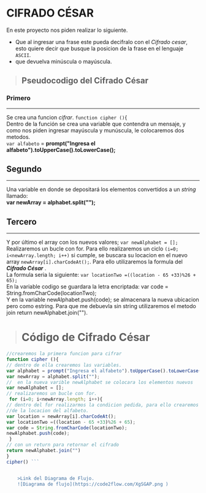 # **CIFRADO CÉSAR**
En este proyecto nos piden realizar lo siguiente.

+ Que al ingresar una frase este pueda decifralo con el _Cifrado cesar_, esto quiere decir que busque la posicion de la frase en el lenguaje `ASCII`.
+ que devuelva minúscula o mayúscula.

> ## Pseudocodigo del Cifrado César

### Primero
------
Se crea una funcion _cifrar_.
`function cipher ()`{  
 Dentro de la función se crea una variable  que contendra un mensaje, y como nos piden ingresar mayúscula y munúscula, le colocaremos dos metodos.                
 `var alfabeto` = **prompt("Ingresa el alfabeto").toUpperCase().toLowerCase();**
## Segundo
----
  Una variable en donde se depositará los elementos convertidos a un _string_ llamado:  
 **var newArray = alphabet.split("");**   
## Tercero
----
 Y por último el array con los nuevos valores; `var newAlphabet = [];`
 Realizaremos un bucle con for.
 Para ello realizaremos un ciclo `(i=0; i<newArray.length; i++)`
 si cumple, se buscara su locacion en el nuevo array
 `newArray[i].charCodeAt();`. Para ello utilizaremos la formula del _**Cifrado César**_ .   
 La formula seria la siguiente: `var locationTwo =((location - 65 +33)%26 + 65);`   
 En la variable codigo se guardara la letra encriptada: var code = String.fromCharCode(locationTwo);   
 Y en la variable newAlphabet.push(code); se almacenara la nueva ubicacion pero como estring. Para que me debuevla sin string utilizaremos el metodo join return newAlphabet.join("").

  > # Código de Cifrado César

```js
//crearemos la primera funcion para cifrar
function cipher (){
// dentro de ella crearemos las variables.
var alphabet = prompt("Ingresa el alfabeto").toUpperCase().toLowerCase();
var newArray = alphabet.split("");
//  en la nueva varible newAlphabet se colocara los elementos nuevos
var newAlphabet = [];
// realizaremos un bucle con for.
 for (i=0; i<newArray.length; i++){
// dentro del for realizarmos la condicion pedida, para ello crearemos un var
//de la locacion del alfabeto.
var location = newArray[i].charCodeAt();
var locationTwo =((location - 65 +33)%26 + 65);
var code = String.fromCharCode(locationTwo);
newAlphabet.push(code);
 }
// con un return para retornar el cifrado
return newAlphabet.join("")
}
cipher() ```


    >Link del Diagrama de Flujo.
    ![Diagrama de flujo](https://code2flow.com/XgSGAP.png )
